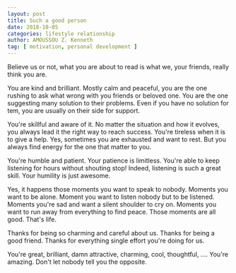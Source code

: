 ```yaml
---
layout: post
title: Such a good person
date: 2018-10-05
categories: lifestyle relationship
author: AMOUSSOU Z. Kenneth
tag: [ motivation, personal development ]
---
```



Believe us or not,  what you are about to read is what we, your friends,  really 
think you are. 

You are kind and brilliant. Mostly calm and peaceful, you are the one rushing to 
ask what wrong with you friends or beloved one. You are the one suggesting many 
solution to their problems. Even if you have no solution for tem,  you are usually 
on their side for support. 

You're skillful and aware of it. No matter the situation and how it evolves, you 
always lead it the right way to reach success. You're tireless when it is to 
give a help. Yes,  sometimes you are exhausted and want to rest. But you always 
find energy for the one that matter to you.

You're humble and patient. Your patience is limitless. You're able to keep 
listening for hours without shouting stop! Indeed, listening is such a great 
skill. Your humility is just awesome.

Yes, it happens those moments you want to speak to nobody. Moments you want to 
be alone. Moment you want to listen nobody but to be listened. Moments you're 
sad and want a silent shoulder to cry on. Moments you want to run away from 
everything to find peace. Those moments are all good.  That's life. 

Thanks for being so charming and careful about us. 
Thanks for being a good friend. 
Thanks for everything single effort you're doing for us. 

You're great, brilliant,  damn attractive, charming, cool, thoughtful, .... 
You're amazing. Don't let nobody tell you the opposite. 
